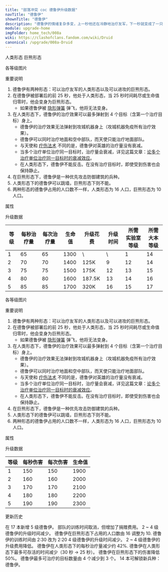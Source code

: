 ```yaml
---
title: "部落冲突 coc 德鲁伊升级数据"
navTitle: "德鲁伊"
shownTitle: "德鲁伊"
description: "德鲁伊的情绪复杂多变，上一秒他还在冷静地治疗友军，下一秒就变成了一只愤怒无比的巨熊。"
module: upgrade-home
imgFolder: home_tech/008a
wiki: https://clashofclans.fandom.com/wiki/Druid
canonical: /upgrade/008a-Druid
---
```


<SwitchTabs contentClass="cp-unit-items" :stickyTabs="true" :pageTabs="true">
    <SwitchTab tabId="cp-unit-item-0" :activeTab="true">人类形态</SwitchTab>
    <SwitchTab tabId="cp-unit-item-1">巨熊形态</SwitchTab>
</SwitchTabs>

<!-- ↓↓↓ 人类形态 ↓↓↓ -->
<SwitchTabGroup id="cp-unit-item-0" class="cp-unit-items">
<UnitInfo :folder="$frontmatter.imgFolder" imgSrc="Druid_info.png" imgAlt="德鲁伊（人类形态）"
    description="德鲁伊的情绪复杂多变，上一秒他还在冷静地治疗友军，下一秒就变成了一只愤怒无比的巨熊。" />

<SmallTitle>各等级图片</SmallTitle>

<Panel>
    <UnitImgGroup :folder="$frontmatter.imgFolder">
        <UnitImg imgTitle="1 - 2 级" imgSrc="Druid1.png" />
        <UnitImg imgTitle="3 - 4 级" imgSrc="Druid3.png" />
        <UnitImg imgTitle="5 级" imgSrc="Druid5.png" imgHd="Druid5_hd.png" />
    </UnitImgGroup>
</Panel>

<SmallTitle>重要说明</SmallTitle>

1. 德鲁伊有两种形态：可以治疗友军的人类形态以及可以进攻的巨熊形态。
2. 在德鲁伊被部署后的前 25 秒，他处于人类形态，当 25 秒时间耗尽或生命值归零时，他会变身为巨熊形态。
   - 如果德鲁伊被 [隐形弹簧](/upgrade/0381-Spring-Trap) 弹飞，他将无法变身。
3. 在人类形态下，德鲁伊的治疗效果可以最多弹射到 4 个目标（含第一个治疗目标）身上。
   - 德鲁伊的治疗效果无法弹射到攻城机器身上（攻城机器免疫所有治疗效果）。
   - 德鲁伊可以同时治疗地面和空中部队，而天使只能治疗地面部队。
   - 与天使和 [疗伤法术](/upgrade/0101-Healing-Spell) 不同的是，德鲁伊对英雄的治疗量没有衰减。
   - 当多个治疗单位治疗同一目标时，治疗量会衰减，详见这篇文章：[论多个治疗单位治疗同一目标时的衰减效应](/p/6925)。
   - 在人类形态下，德鲁伊不能反击。在没有治疗目标时，即使受到伤害也会保持静止。
4. 在巨熊形态下，德鲁伊是一种优先攻击防御建筑的兵种。
5. 人类形态下的德鲁伊可以跳墙，巨熊形态下则不能。
6. 两种形态的德鲁伊占用的人口数不一样，人类形态为 16 人口，巨熊形态为 10 人口。

<SmallTitle>属性</SmallTitle>

<UnitProperties>
    <UnitProperty pKey="部队类型" pValue="地面辅助单位" />
    <UnitProperty pKey="治疗偏好" pValue="无" />
    <UnitProperty pKey="治疗类型" pValue="链式治疗" />
    <UnitProperty pKey="目标数量上限" pValue="3" />
    <UnitProperty pKey="治疗的目标" pValue="地面和空中目标" />
    <UnitProperty pKey="占据人口" pValue="16" />
    <UnitProperty pKey="移动速度" pValue="3 格/秒" />
    <UnitProperty pKey="治疗速度" pValue="1 秒/次" />
    <UnitProperty pKey="治疗距离" pValue="5 格" />
    <UnitProperty pKey="所需暗黑训练营等级" pValue="11" />
    <UnitProperty pKey="所需大本等级" pValue="14" />
    <UnitProperty pKey="训练时间" pValue="无" trainingSystem="2025" />
    <UnitProperty pKey="捐赠费用" pValue="8,8,360,Dark_Elixir" :isDonationCost="true" />
</UnitProperties>

<SmallTitle>升级数据</SmallTitle>

<script setup>
const tableExtraInfo = [
    {
        "column": 4,
        "type": "cost",
        "gpClass": "research",
        "icon": "Dark_Elixir"
    },
    {
        "column": 5,
        "type": "time",
        "gpClass": "research"
    }
];
</script>

<UnitTable :tableExtraInfo="tableExtraInfo">

| 等级 | 每秒治疗量 | 每次治疗量 | 生命值 | 升级花费|  升级时间  |所需<br>实验室等级|所需<br>大本等级|
|  --- |    ---    |    ---    |  ---- |  ----   |    ----   |       ----      |      ----     |
|   1  |     65    |     65    |  1300 |    \    |      \    |         1       |       14      |
|   2  |     70    |     70    |  1400 |   125K  |      9    |        12       |       14      |
|   3  |     75    |     75    |  1500 |   175K  |     12    |        13       |       15      |
|   4  |     80    |     80    |  1600 | 187.5K  |     13    |        14       |       16      |
|   5  |     85    |     85    |  1700 |   320K  |     16    |        15       |       17      |
</UnitTable>
</SwitchTabGroup>

<!-- ↓↓↓ 巨熊形态 ↓↓↓ -->
<SwitchTabGroup id="cp-unit-item-1" class="cp-unit-items">
<UnitInfo :folder="$frontmatter.imgFolder" imgSrc="Bear_info.png" imgAlt="德鲁伊（巨熊形态）"
    description="德鲁伊变身成愤怒的熊灵之后，拥有较高的生命值，会冲向防御建筑并摧毁它们！" />

<SmallTitle>各等级图片</SmallTitle>

<Panel>
    <UnitImgGroup :folder="$frontmatter.imgFolder">
        <UnitImg imgTitle="1 - 2 级" imgSrc="Bear1.png" />
        <UnitImg imgTitle="3 - 4 级" imgSrc="Bear3.png" />
        <UnitImg imgTitle="5 级" imgSrc="Bear5.png" imgHd="Bear5_hd.png" />
    </UnitImgGroup>
</Panel>

<SmallTitle>重要说明</SmallTitle>

1. 德鲁伊有两种形态：可以治疗友军的人类形态以及可以进攻的巨熊形态。
2. 在德鲁伊被部署后的前 25 秒，他处于人类形态，当 25 秒时间耗尽或生命值归零时，他会变身为巨熊形态。
   - 如果德鲁伊被 [隐形弹簧](/upgrade/0381-Spring-Trap) 弹飞，他将无法变身。
3. 在人类形态下，德鲁伊的治疗效果可以最多弹射到 4 个目标（含第一个治疗目标）身上。
   - 德鲁伊的治疗效果无法弹射到攻城机器身上（攻城机器免疫所有治疗效果）。
   - 德鲁伊可以同时治疗地面和空中部队，而天使只能治疗地面部队。
   - 与天使和 [疗伤法术](/upgrade/0101-Healing-Spell) 不同的是，德鲁伊对英雄的治疗量没有衰减。
   - 当多个治疗单位治疗同一目标时，治疗量会衰减，详见这篇文章：[论多个治疗单位治疗同一目标时的衰减效应](/p/6925)。
   - 在人类形态下，德鲁伊不能反击。在没有治疗目标时，即使受到伤害也会保持静止。
4. 在巨熊形态下，德鲁伊是一种优先攻击防御建筑的兵种。
5. 人类形态下的德鲁伊可以跳墙，巨熊形态下则不能。
6. 两种形态的德鲁伊占用的人口数不一样，人类形态为 16 人口，巨熊形态为 10 人口。


<SmallTitle>属性</SmallTitle>

<UnitProperties>
    <UnitProperty pKey="部队类型" pValue="地面近战单位" />
    <UnitProperty pKey="攻击偏好" pValue="防御建筑 (偏好类型 1)" :isDefensePreferredTroop="true" />
    <UnitProperty pKey="攻击类型" pValue="单体伤害" />
    <UnitProperty pKey="攻击的目标" pValue="仅地面目标" />
    <UnitProperty pKey="占据人口" pValue="10" />
    <UnitProperty pKey="移动速度" pValue="2.5 格/秒" />
    <UnitProperty pKey="攻击速度" pValue="1 秒/次" />
    <UnitProperty pKey="攻击距离" pValue="0.6 格" />
</UnitProperties>

<SmallTitle>升级数据</SmallTitle>

<UnitTable>

| 等级 | 每秒伤害 | 每次伤害 | 生命值 |
|  --- |   ---   |   ---   |  ----  |
|   1  |   150   |   150   |  1900  |
|   2  |   160   |   160   |  2000  |
|   3  |   170   |   170   |  2100  |
|   4  |   180   |   180   |  2200  |
|   5  |   190   |   190   |  2300  |
</UnitTable>
</SwitchTabGroup>

<!-- ↓↓↓ 公共部分 ↓↓↓ -->
<SmallTitle>更新历史</SmallTitle>

<Timeline>
    <TimelineItem date="2025/06/16">
        <TimelineRow>在 17 本新增 5 级德鲁伊。</TimelineRow>
    </TimelineItem>
    <TimelineItem date="2025/03/27">
        <TimelineRow>部队的训练时间取消，但增加了捐赠费用。</TimelineRow>
    </TimelineItem>
    <TimelineItem date="2025/03/24">
        <TimelineRow>2 ~ 4 级德鲁伊的升级时间减少。</TimelineRow>
        <TimelineRow>德鲁伊在巨熊形态下占用的人口数由 16 调整为 10.</TimelineRow>
    </TimelineItem>
    <TimelineItem date="2025/02/10">
        <TimelineRow>德鲁伊的训练时间由 2:30 改为 2:20</TimelineRow>
    </TimelineItem>
    <TimelineItem date="2024/11/25">
        <TimelineRow>4 级德鲁伊的升级时间减少。</TimelineRow>
        <TimelineRow>2 ~ 4 级德鲁伊的升级费用降低。</TimelineRow>
    </TimelineItem>
    <TimelineItem date="2024/10/02">
        <TimelineRow>德鲁伊在人类形态下的每秒治疗量减少约 42%.</TimelineRow>
        <TimelineRow>德鲁伊在人类形态下最多可存活的时间减少（30 秒 → 25 秒）。</TimelineRow>
        <TimelineRow>德鲁伊在巨熊形态下的伤害降低 50%。</TimelineRow>
    </TimelineItem>
    <TimelineItem date="2024/09/09">
        <TimelineRow>德鲁伊最多可治疗的目标数量由 4 个减少到 3 个。</TimelineRow>
    </TimelineItem>
    <TimelineItem date="2024/06/18">
        <TimelineRow>14 本可解锁新兵种：德鲁伊。</TimelineRow>
    </TimelineItem>
    <TimelineItem :historyBottom="true" />
</Timeline>